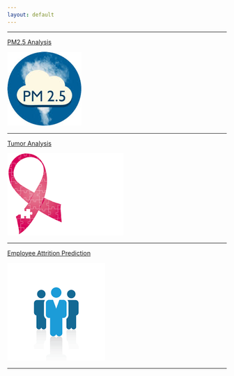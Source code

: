 ```yaml
---
layout: default
---
```

<!--
[CAP Best Practice](./CAPBestPractice.html)
![logo-cap](./images/logo/logo-cap.png)
-->
* * *
[PM2.5 Analysis](./PM25Analysis.html)

![pm25](./images/logo/logo-pm25.png)
* * *
[Tumor Analysis](./TumorAnalysis.html)

![tumor](./images/logo/logo-tumor.png)
* * *
[Employee Attrition Prediction](./EmployeeAnalysis.html)

![employee](./images/logo/logo-employee.png)
* * *

<!--
[COVID-19 SG Analysis](./COVID-19_SG.html)

* * *

[Unemployment Rate Analysis](./EmployeeAnalysis.html)

* * *
[SG Stock Analysis](./EmployeeAnalysis.html)
* * *
-->
